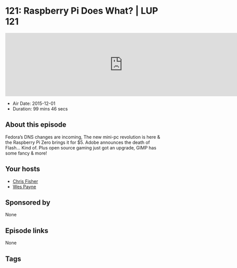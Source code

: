 # 121: Raspberry Pi Does What? | LUP 121

<iframe src="https://player.fireside.fm/v2/RUkczH-V+ev-IA56Q?theme=dark" width="740" height="200" frameborder="0" scrolling="no"></iframe>

* Air Date: 2015-12-01
* Duration: 99 mins 46 secs

## About this episode

Fedora’s DNS changes are incoming, The new mini-pc revolution is here & the Raspberry Pi Zero brings it for $5. Adobe announces the death of Flash… Kind of. Plus open source gaming just got an upgrade, GIMP has some fancy & more!

## Your hosts
* [Chris Fisher](https://linuxunplugged.com/hosts/chrislas)
* [Wes Payne](https://linuxunplugged.com/hosts/wes)

## Sponsored by

None



## Episode links

None



## Tags

